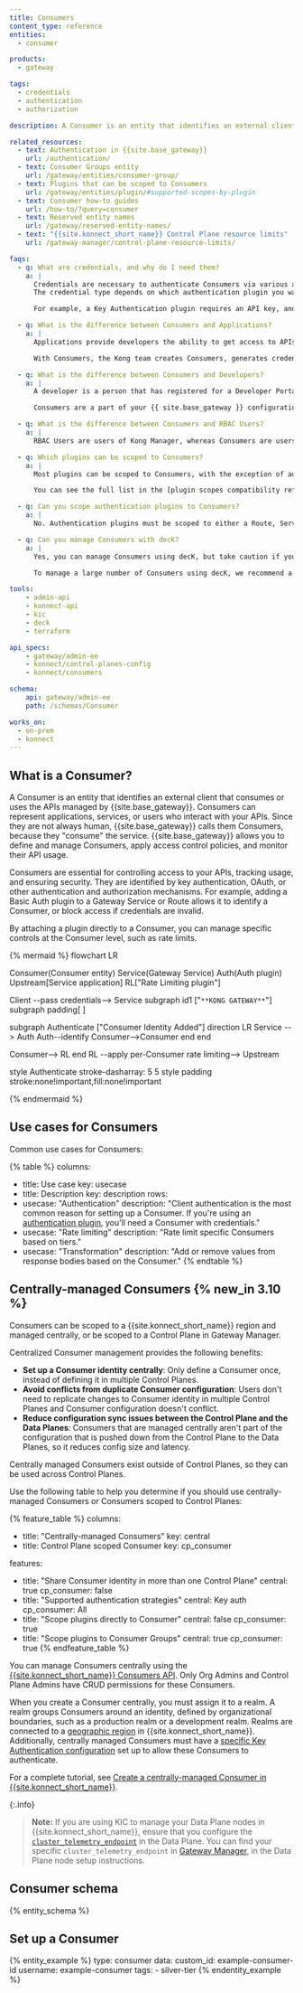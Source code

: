 ```yaml
---
title: Consumers
content_type: reference
entities:
  - consumer

products:
  - gateway

tags:
  - credentials
  - authentication
  - authorization

description: A Consumer is an entity that identifies an external client that consumes or uses the APIs managed by {{site.base_gateway}}.

related_resources:
  - text: Authentication in {{site.base_gateway}}
    url: /authentication/
  - text: Consumer Groups entity
    url: /gateway/entities/consumer-group/
  - text: Plugins that can be scoped to Consumers
    url: /gateway/entities/plugin/#supported-scopes-by-plugin
  - text: Consumer how-to guides
    url: /how-to/?query=consumer
  - text: Reserved entity names
    url: /gateway/reserved-entity-names/
  - text: "{{site.konnect_short_name}} Control Plane resource limits"
    url: /gateway-manager/control-plane-resource-limits/

faqs:
  - q: What are credentials, and why do I need them?
    a: |
      Credentials are necessary to authenticate Consumers via various authentication mechanisms.
      The credential type depends on which authentication plugin you want to use.

      For example, a Key Authentication plugin requires an API key, and a Basic Authentication plugin requires a username and password pair.

  - q: What is the difference between Consumers and Applications?
    a: |
      Applications provide developers the ability to get access to APIs managed by {{site.base_gateway}} or {{site.konnect_short_name}} with no interaction from the Kong admin team to generate the required credentials. Applications are managed using the Developer Portal.

      With Consumers, the Kong team creates Consumers, generates credentials, and shares them with the developers that need access to the APIs.

  - q: What is the difference between Consumers and Developers?
    a: |
      A developer is a person that has registered for a Developer Portal. They can create applications and manage credentials themselves.

      Consumers are a part of your {{ site.base_gateway }} configuration and are managed by your administrators.

  - q: What is the difference between Consumers and RBAC Users?
    a: |
      RBAC Users are users of Kong Manager, whereas Consumers are users of the services proxied by the Gateway itself.

  - q: Which plugins can be scoped to Consumers?
    a: |
      Most plugins can be scoped to Consumers, with the exception of authentication plugins and plugins that control routing.

      You can see the full list in the [plugin scopes compatibility reference](/gateway/entities/plugin/#supported-scopes-by-plugin).

  - q: Can you scope authentication plugins to Consumers?
    a: |
      No. Authentication plugins must be scoped to either a Route, Service, or globally.

  - q: Can you manage Consumers with decK?
    a: |
      Yes, you can manage Consumers using decK, but take caution if you have a large number of Consumers as the sync time will be high.

      To manage a large number of Consumers using decK, we recommend a federated configuration management approach where Consumers are placed in to Consumer Groups and managed separately from the rest of your configuration.

tools:
    - admin-api
    - konnect-api
    - kic
    - deck
    - terraform

api_specs:
    - gateway/admin-ee
    - konnect/control-planes-config
    - konnect/consumers

schema:
    api: gateway/admin-ee
    path: /schemas/Consumer

works_on:
  - on-prem
  - konnect
---
```


## What is a Consumer?

A Consumer is an entity that identifies an external client that consumes or uses the APIs managed by {{site.base_gateway}}.
Consumers can represent applications, services, or users who interact with your APIs.
Since they are not always human, {{site.base_gateway}} calls them Consumers, because they "consume" the service.
{{site.base_gateway}} allows you to define and manage Consumers, apply access control policies, and monitor their API usage.

Consumers are essential for controlling access to your APIs, tracking usage, and ensuring security.
They are identified by key authentication, OAuth, or other authentication and authorization mechanisms.
For example, adding a Basic Auth plugin to a Gateway Service or Route allows it to identify a Consumer, or block access if credentials are invalid.

By attaching a plugin directly to a Consumer, you can manage specific controls at the Consumer level, such as rate limits.

<!--vale off -->

{% mermaid %}
flowchart LR

Consumer(Consumer 
entity)
Service(Gateway 
Service)
Auth(Auth
plugin)
Upstream[Service 
application]
RL["Rate Limiting 
plugin"]

Client --pass
credentials--> Service
subgraph id1 ["`**KONG GATEWAY**`"]
    subgraph padding[ ]

subgraph Authenticate ["Consumer Identity Added"]
    direction LR
    Service --> Auth
    Auth--identify 
    Consumer-->Consumer
    end
end

Consumer--> RL
end
RL --apply 
per-Consumer
rate limiting--> Upstream

style Authenticate stroke-dasharray: 5 5
style padding stroke:none!important,fill:none!important

{% endmermaid %}

<!--vale on -->

## Use cases for Consumers

Common use cases for Consumers:

<!--vale off-->
{% table %}
columns:
  - title: Use case
    key: usecase
  - title: Description
    key: description
rows:
  - usecase: "Authentication"
    description: "Client authentication is the most common reason for setting up a Consumer. If you're using an [authentication plugin](/plugins/?category=authentication), you'll need a Consumer with credentials."
  - usecase: "Rate limiting"
    description: "Rate limit specific Consumers based on tiers."
  - usecase: "Transformation"
    description: "Add or remove values from response bodies based on the Consumer."
{% endtable %}
<!--vale on-->

## Centrally-managed Consumers {% new_in 3.10 %}

Consumers can be scoped to a {{site.konnect_short_name}} region and managed centrally, or be scoped to a Control Plane in Gateway Manager.

Centralized Consumer management provides the following benefits:
* **Set up a Consumer identity centrally**: Only define a Consumer once, instead of defining it in multiple Control Planes.
* **Avoid conflicts from duplicate Consumer configuration**: Users don't need to replicate changes to Consumer identity in multiple Control Planes and Consumer configuration doesn't conflict.
* **Reduce configuration sync issues between the Control Plane and the Data Planes**: Consumers that are managed centrally aren't part of the configuration that is pushed down from the Control Plane to the Data Planes, so it reduces config size and latency. 

Centrally managed Consumers exist outside of Control Planes, so they can be used across Control Planes.

Use the following table to help you determine if you should use centrally-managed Consumers or Consumers scoped to Control Planes:

<!--vale off-->
{% feature_table %} 
columns:
  - title: "Centrally-managed Consumers"
    key: central
  - title: Control Plane scoped Consumer
    key: cp_consumer

features:
  - title: "Share Consumer identity in more than one Control Plane"
    central: true
    cp_consumer: false
  - title: "Supported authentication strategies"
    central: Key auth
    cp_consumer: All
  - title: "Scope plugins directly to Consumer"
    central: false
    cp_consumer: true
  - title: "Scope plugins to Consumer Groups"
    central: true
    cp_consumer: true
{% endfeature_table %}
<!--vale on-->

You can manage Consumers centrally using the [{{site.konnect_short_name}} Consumers API](/api/konnect/consumers/v1/). 
Only Org Admins and Control Plane Admins have CRUD permissions for these Consumers. 

When you create a Consumer centrally, you must assign it to a realm. A realm groups Consumers around an identity, defined by organizational boundaries, such as a production realm or a development realm. 
Realms are connected to a [geographic region](/konnect-platform/geos/) in {{site.konnect_short_name}}. Additionally, centrally managed Consumers must have a [specific Key Authentication configuration](/plugins/key-auth/examples/identity-realms/) set up to allow these Consumers to authenticate.

For a complete tutorial, see [Create a centrally-managed Consumer in {{site.konnect_short_name}}](/how-to/create-centrally-managed-consumer/).

{:.info}
> **Note:** If you are using KIC to manage your Data Plane nodes in {{site.konnect_short_name}}, ensure that you configure the [`cluster_telemetry_endpoint`](/gateway/configuration/#cluster-telemetry-endpoint)  in the Data Plane. You can find your specific `cluster_telemetry_endpoint` in [Gateway Manager](https://cloud.konghq.com/gateway-manager/), in the Data Plane node setup instructions.

## Consumer schema

{% entity_schema %}

## Set up a Consumer

{% entity_example %}
type: consumer
data:
  custom_id: example-consumer-id
  username: example-consumer
  tags:
    - silver-tier
{% endentity_example %}
